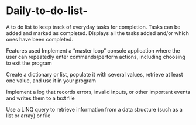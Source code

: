 # Daily-to-do-list-
A to do list to keep track of everyday tasks for completion. Tasks can be added and marked as completed. Displays all the tasks added and/or which ones have been completed.

Features used
Implement a “master loop” console application where the user can repeatedly enter commands/perform actions, including choosing to exit the program

Create a dictionary or list, populate it with several values, retrieve at least one value, and use it in your program

Implement a log that records errors, invalid inputs, or other important events and writes them to a text file

Use a LINQ query to retrieve information from a data structure (such as a list or array) or file

